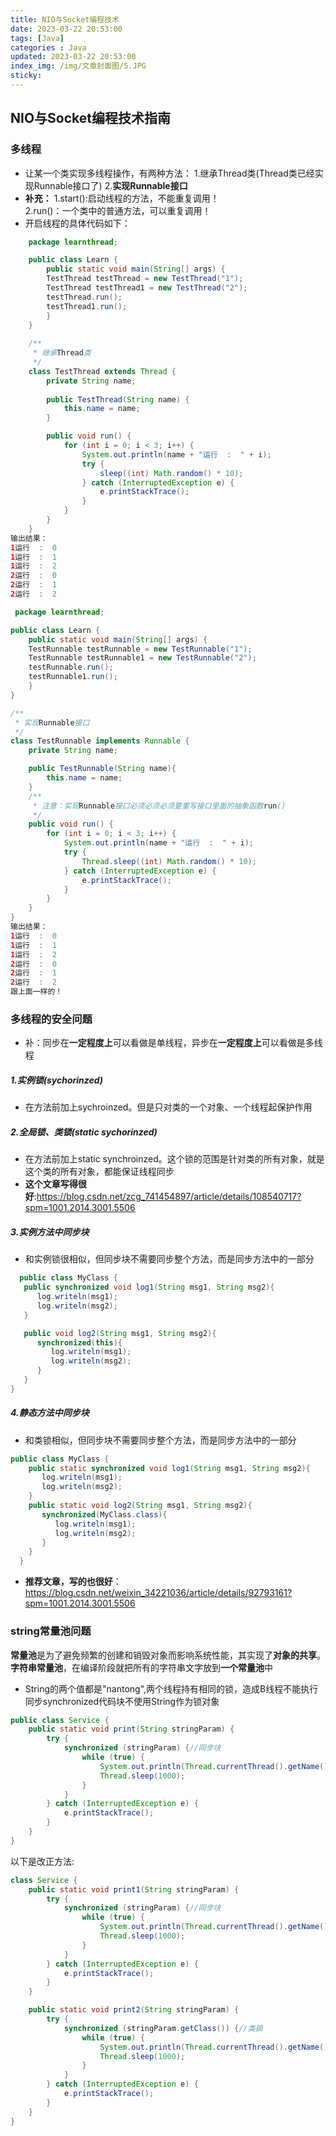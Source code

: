 ```yaml
---
title: NIO与Socket编程技术
date: 2023-03-22 20:53:00
tags: [Java]
categories : Java
updated: 2023-03-22 20:53:00
index_img: /img/文章封面图/5.JPG
sticky: 
---
```

## NIO与Socket编程技术指南

### 多线程
* 让某一个类实现多线程操作，有两种方法：
  1.继承Thread类(Thread类已经实现Runnable接口了)
  2.**实现Runnable接口**
* **补充：**
  1.start():启动线程的方法，不能重复调用！  
  2.run()：一个类中的普通方法，可以重复调用！
* 开启线程的具体代码如下：
``` java
    package learnthread;

    public class Learn {
        public static void main(String[] args) {
        TestThread testThread = new TestThread("1");
        TestThread testThread1 = new TestThread("2");
        testThread.run();
        testThread1.run();
        }
    }
    
    /**
     * 继承Thread类
     */
    class TestThread extends Thread {
        private String name;
    
        public TestThread(String name) {
            this.name = name;
        }

        public void run() {
            for (int i = 0; i < 3; i++) {
                System.out.println(name + "运行  :  " + i);
                try {
                    sleep((int) Math.random() * 10);
                } catch (InterruptedException e) {
                    e.printStackTrace();
                }
            }
        }
    }
输出结果：
1运行  :  0
1运行  :  1
1运行  :  2
2运行  :  0
2运行  :  1
2运行  :  2
```
```  java
 package learnthread;

public class Learn {
    public static void main(String[] args) {
    TestRunnable testRunnable = new TestRunnable("1");
    TestRunnable testRunnable1 = new TestRunnable("2");
    testRunnable.run();
    testRunnable1.run();
    }
}

/**
 * 实现Runnable接口
 */
class TestRunnable implements Runnable {
    private String name;

    public TestRunnable(String name){
        this.name = name;
    }
    /**
     * 注意：实现Runnable接口必须必须必须要重写接口里面的抽象函数run()
     */
    public void run() {
        for (int i = 0; i < 3; i++) {
            System.out.println(name + "运行  :  " + i);
            try {
                Thread.sleep((int) Math.random() * 10);
            } catch (InterruptedException e) {
                e.printStackTrace();
            }
        }
    }
}
输出结果：
1运行  :  0
1运行  :  1
1运行  :  2
2运行  :  0
2运行  :  1
2运行  :  2
跟上面一样的！
```
### 多线程的安全问题
* 补：同步在**一定程度上**可以看做是单线程，异步在**一定程度上**可以看做是多线程

##### 1.实例锁(sychorinzed)

* 在方法前加上sychroinzed。但是只对类的一个对象、一个线程起保护作用

##### 2.全局锁、类锁(static sychorinzed) 
* 在方法前加上static synchroinzed。这个锁的范围是针对类的所有对象，就是这个类的所有对象，都能保证线程同步
* **这个文章写得很好**:https://blog.csdn.net/zcg_741454897/article/details/108540717?spm=1001.2014.3001.5506

##### 3.实例方法中同步块
* 和实例锁很相似，但同步块不需要同步整个方法，而是同步方法中的一部分
``` java
  public class MyClass {
   public synchronized void log1(String msg1, String msg2){
      log.writeln(msg1);
      log.writeln(msg2);
   }

   public void log2(String msg1, String msg2){
      synchronized(this){
         log.writeln(msg1);
         log.writeln(msg2);
      }
   }
}
```

##### 4.静态方法中同步块
* 和类锁相似，但同步块不需要同步整个方法，而是同步方法中的一部分
``` java
public class MyClass {
    public static synchronized void log1(String msg1, String msg2){
       log.writeln(msg1);
       log.writeln(msg2);
    }
    public static void log2(String msg1, String msg2){
       synchronized(MyClass.class){
          log.writeln(msg1);
          log.writeln(msg2);
       }
    }
  }
```
* **推荐文章，写的也很好**：https://blog.csdn.net/weixin_34221036/article/details/92793161?spm=1001.2014.3001.5506

### string常量池问题
  **常量池**是为了避免频繁的创建和销毁对象而影响系统性能，其实现了**对象的共享**。**字符串常量池**，在编译阶段就把所有的字符串文字放到**一个常量池**中
* String的两个值都是"nantong",两个线程持有相同的锁，造成B线程不能执行同步synchronized代码块不使用String作为锁对象
```java
public class Service {
	public static void print(String stringParam) {
		try {
			synchronized (stringParam) {//同步块
				while (true) {
					System.out.println(Thread.currentThread().getName());
					Thread.sleep(1000);
				}
			}
		} catch (InterruptedException e) {
			e.printStackTrace();
		}
	}
}
```
以下是改正方法:
```java
class Service {
	public static void print1(String stringParam) {
		try {
			synchronized (stringParam) {//同步块
				while (true) {
					System.out.println(Thread.currentThread().getName());
					Thread.sleep(1000);
				}
			}
		} catch (InterruptedException e) {
			e.printStackTrace();
		}
	}

	public static void print2(String stringParam) {
		try {
			synchronized (stringParam.getClass()) {//类锁
				while (true) {
					System.out.println(Thread.currentThread().getName());
					Thread.sleep(1000);
				}
			}
		} catch (InterruptedException e) {
			e.printStackTrace();
		}
	}
}

```
